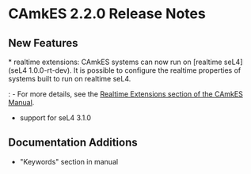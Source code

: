 # CAmkES 2.2.0 Release Notes


## New Features


  \* realtime extensions: CAmkES systems can now run on [realtime seL4](seL4 1.0.0-rt-dev). It is possible to configure the realtime properties of systems built to run on realtime seL4.
 
  :   -   For more details, see the
          [Realtime Extensions section of the CAmkES Manual](https://github.com/seL4/camkes-tool/blob/master/docs/index.md#realtime-extensions).
 
  -   support for seL4 3.1.0

## Documentation Additions


  -   "Keywords" section in manual

